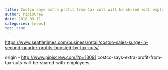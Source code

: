 ```yaml
---
title: Costco says extra profit from tax cuts will be shared with employees
author: PipisCrew
date: 2018-03-11
categories: [news]
toc: true
---
```


https://www.seattletimes.com/business/retail/costco-sales-surge-in-second-quarter-profits-boosted-by-tax-cuts/

origin - http://www.pipiscrew.com/?p=13091 costco-says-extra-profit-from-tax-cuts-will-be-shared-with-employees